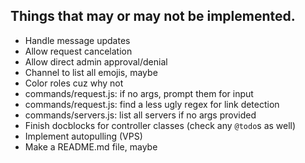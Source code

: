 ## Things that may or may not be implemented.

* Handle message updates
* Allow request cancelation
* Allow direct admin approval/denial
* Channel to list all emojis, maybe
* Color roles cuz why not
* commands/request.js: if no args, prompt them for input
* commands/request.js: find a less ugly regex for link detection
* commands/servers.js: list all servers if no args provided
* Finish docblocks for controller classes (check any `@todo`s as well)
* Implement autopulling (VPS)
* Make a README.md file, maybe
